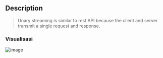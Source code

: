 ## Description
>Unary streaming is similar to rest API because the client and server transmit a single request and response.

### Visualisasi
![image](https://github.com/user-attachments/assets/05147ed6-d0bd-4300-b605-dc86f8b24d20)
